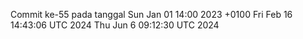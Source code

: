 Commit ke-55 pada tanggal Sun Jan 01 14:00 2023 +0100
Fri Feb 16 14:43:06 UTC 2024
Thu Jun  6 09:12:30 UTC 2024
